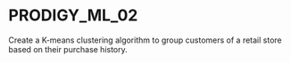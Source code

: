 # PRODIGY_ML_02
Create a K-means clustering algorithm to group customers of a retail store based on their purchase history.

